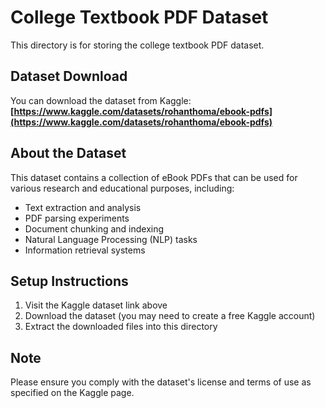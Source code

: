# College Textbook PDF Dataset

This directory is for storing the college textbook PDF dataset.

## Dataset Download

You can download the dataset from Kaggle:
**[https://www.kaggle.com/datasets/rohanthoma/ebook-pdfs](https://www.kaggle.com/datasets/rohanthoma/ebook-pdfs)**

## About the Dataset

This dataset contains a collection of eBook PDFs that can be used for various research and educational purposes, including:
- Text extraction and analysis
- PDF parsing experiments
- Document chunking and indexing
- Natural Language Processing (NLP) tasks
- Information retrieval systems

## Setup Instructions

1. Visit the Kaggle dataset link above
2. Download the dataset (you may need to create a free Kaggle account)
3. Extract the downloaded files into this directory

## Note

Please ensure you comply with the dataset's license and terms of use as specified on the Kaggle page.
